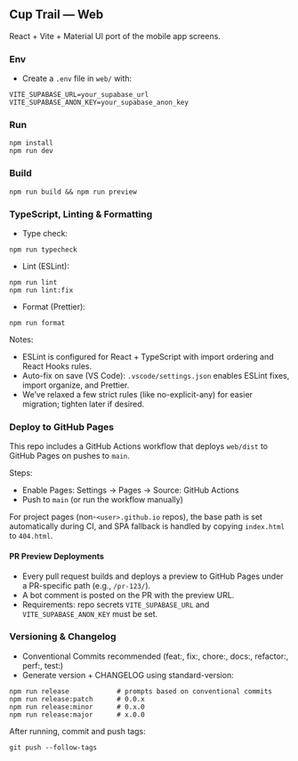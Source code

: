 ## Cup Trail — Web

React + Vite + Material UI port of the mobile app screens.

### Env

- Create a `.env` file in `web/` with:

```
VITE_SUPABASE_URL=your_supabase_url
VITE_SUPABASE_ANON_KEY=your_supabase_anon_key
```

### Run

```
npm install
npm run dev
```

### Build

```
npm run build && npm run preview
```

### TypeScript, Linting & Formatting

- Type check:

```
npm run typecheck
```

- Lint (ESLint):

```
npm run lint
npm run lint:fix
```

- Format (Prettier):

```
npm run format
```

Notes:

- ESLint is configured for React + TypeScript with import ordering and React Hooks rules.
- Auto-fix on save (VS Code): `.vscode/settings.json` enables ESLint fixes, import organize, and Prettier.
- We’ve relaxed a few strict rules (like no-explicit-any) for easier migration; tighten later if desired.

### Deploy to GitHub Pages

This repo includes a GitHub Actions workflow that deploys `web/dist` to GitHub Pages on pushes to `main`.

Steps:

- Enable Pages: Settings → Pages → Source: GitHub Actions
- Push to `main` (or run the workflow manually)

For project pages (non-`<user>.github.io` repos), the base path is set automatically during CI, and SPA fallback is handled by copying `index.html` to `404.html`.

#### PR Preview Deployments
- Every pull request builds and deploys a preview to GitHub Pages under a PR-specific path (e.g., `/pr-123/`).
- A bot comment is posted on the PR with the preview URL.
- Requirements: repo secrets `VITE_SUPABASE_URL` and `VITE_SUPABASE_ANON_KEY` must be set.

### Versioning & Changelog

- Conventional Commits recommended (feat:, fix:, chore:, docs:, refactor:, perf:, test:)
- Generate version + CHANGELOG using standard-version:

```
npm run release            # prompts based on conventional commits
npm run release:patch      # 0.0.x
npm run release:minor      # 0.x.0
npm run release:major      # x.0.0
```

After running, commit and push tags:

```
git push --follow-tags
```
